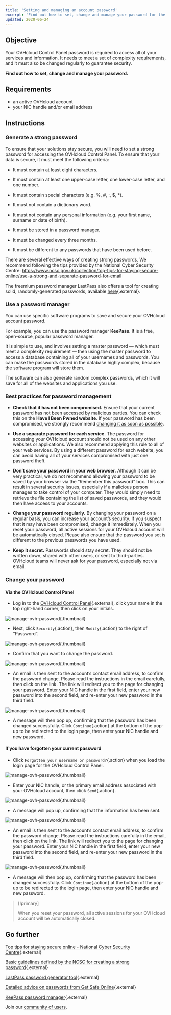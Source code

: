 ```yaml
---
title: 'Setting and managing an account password'
excerpt: 'Find out how to set, change and manage your password for the OVHcloud Control Panel'
updated: 2020-06-24
---
```


## Objective

Your OVHcloud Control Panel password is required to access all of your services and information. It needs to meet a set of complexity requirements, and it must also be changed regularly to guarantee security.

**Find out how to set, change and manage your password.**

## Requirements

- an active OVHcloud account
- your NIC handle and/or email address

## Instructions

### Generate a strong password

To ensure that your solutions stay secure, you will need to set a strong password for accessing the OVHcloud Control Panel. To ensure that your data is secure, it must meet the following criteria:

- It must contain at least eight characters.

- It must contain at least one upper-case letter, one lower-case letter, and one number.

- It must contain special characters (e.g. %, #, :, $, \*).

- It must not contain a dictionary word.

- It must not contain any personal information (e.g. your first name, surname or date of birth).

- It must be stored in a password manager.

- It must be changed every three months.

- It must be different to any passwords that have been used before.

There are several effective ways of creating strong passwords. We recommend following the tips provided by the National Cyber Security Centre: https://www.ncsc.gov.uk/collection/top-tips-for-staying-secure-online/use-a-strong-and-separate-password-for-email

The freemium password manager LastPass also offers a tool for creating solid, randomly-generated passwords, available [here](https://www.lastpass.com/password-generator){.external}.

### Use a password manager

You can use specific software programs to save and secure your OVHcloud account password.

For example, you can use the password manager **KeePass**. It is a free, open-source, popular password manager.

It is simple to use, and involves setting a master password — which must meet a complexity requirement — then using the master password to access a database containing all of your usernames and passwords. You can make the passwords stored in the database highly complex, because the software program will store them.

The software can also generate random complex passwords, which it will save for all of the websites and applications you use.

### Best practices for password management

- **Check that it has not been compromised.** Ensure that your current password has not been accessed by malicious parties. You can check this on the **Have I Been Pwned website**.
If your password has been compromised, we strongly recommend [changing it as soon as possible](./#change-your-password).

- **Use a separate password for each service.** The password for accessing your OVHcloud account should not be used on any other websites or applications. We also recommend applying this rule to all of your web services. By using a different password for each website, you can avoid having all of your services compromised with just one password theft.

- **Don’t save your password in your web browser.** Although it can be very practical, we do not recommend allowing your password to be saved by your browser via the “Remember this password” box.  This can result in several security issues, especially if a malicious person manages to take control of your computer. They would simply need to retrieve the file containing the list of saved passwords, and they would then have access to your accounts.

- **Change your password regularly.** By changing your password on a regular basis, you can increase your account’s security. If you suspect that it may have been compromised, change it immediately. When you reset your password, all active sessions for your OVHcloud account will be automatically closed. Please also ensure that the password you set is different to the previous passwords you have used.

- **Keep it secret.** Passwords should stay secret. They should not be written down, shared with other users, or sent to third-parties. OVHcloud teams will never ask for your password, especially not via email.

### Change your password

#### Via the OVHcloud Control Panel

- Log in to the [OVHcloud Control Panel](https://www.ovh.com/auth/?action=gotomanager&from=https://www.ovh.ie/&ovhSubsidiary=ie){.external}, click your name in the top right-hand corner, then click on your initials.

![manage-ovh-password](images/newhub2.png){.thumbnail}

- Next, click `Security`{.action}, then `Modify`{.action} to the right of “Password”.

![manage-ovh-password](images/manage-password02.png){.thumbnail}

- Confirm that you want to change the password.

![manage-ovh-password](images/manage-password03.png){.thumbnail}

- An email is then sent to the account’s contact email address, to confirm the password change. Please read the instructions in the email carefully, then click on the link. The link will redirect you to the page for changing your password. Enter your NIC handle in the first field, enter your new password into the second field, and re-enter your new password in the third field.

![manage-ovh-password](images/account-password-modif-manager-step4.png){.thumbnail}

- A message will then pop up, confirming that the password has been changed successfully. Click `Continue`{.action} at the bottom of the pop-up to be redirected to the login page, then enter your NIC handle and new password.

<a name="lost-password"></a>

#### If you have forgotten your current password

- Click `Forgotten your username or password?`{.action} when you load the login page for the OVHcloud Control Panel.

![manage-ovh-password](images/account-password-modif-forgotten-step1.png){.thumbnail}

- Enter your NIC handle, or the primary email address associated with your OVHcloud account, then click `Send`{.action}.

![manage-ovh-password](images/account-password-modif-forgotten-step2.png){.thumbnail}

- A message will pop up, confirming that the information has been sent.

![manage-ovh-password](images/account-password-modif-forgotten-step3.png){.thumbnail}

- An email is then sent to the account’s contact email address, to confirm the password change. Please read the instructions carefully in the email, then click on the link. The link will redirect you to the page for changing your password. Enter your NIC handle in the first field, enter your new password into the second field, and re-enter your new password in the third field.

![manage-ovh-password](images/account-password-modif-manager-step4.png){.thumbnail}

- A message will then pop up, confirming that the password has been changed successfully. Click `Continue`{.action} at the bottom of the pop-up to be redirected to the login page, then enter your NIC handle and new password.

> [!primary]
>
> When you reset your password, all active sessions for your OVHcloud account will be automatically closed.
>

## Go further

[Top tips for staying secure online - National Cyber Security Centre](https://www.ncsc.gov.uk/collection/top-tips-for-staying-secure-online/){.external}

[Basic guidelines defined by the NCSC for creating a strong password](https://www.ncsc.gov.uk/collection/top-tips-for-staying-secure-online/use-a-strong-and-separate-password-for-email){.external}

[LastPass password generator tool](https://www.lastpass.com/password-generator){.external}

[Detailed advice on passwords from Get Safe Online](https://www.getsafeonline.org/protecting-your-computer/passwords/){.external}

[KeePass password manager](https://keepass.info/){.external}

Join our [community of users](/links/community).